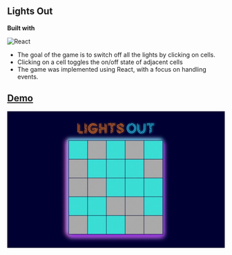 ## Lights Out

<b>Built with</b> 

![React](https://img.shields.io/badge/react-%2320232a.svg?style=for-the-badge&logo=react&logoColor=%2361DAFB)

- The goal of the game is to switch off all the lights by clicking on cells. 
- Clicking on a cell toggles the on/off state of adjacent cells
- The game was implemented using React, with a focus on handling events.

<h2><a href="https://anushkabahuguna.github.io/lights-out/">Demo</a></h2>

<img src="./src/lightsout.jpg" alt="demo"/>


